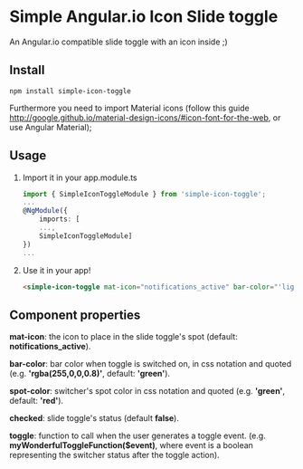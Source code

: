 
# Simple Angular.io Icon Slide toggle
An Angular.io compatible slide toggle with an icon inside ;)

## Install
`npm install simple-icon-toggle`

Furthermore you need to import Material icons (follow this guide http://google.github.io/material-design-icons/#icon-font-for-the-web, or use Angular Material);


## Usage
1) Import it in your app.module.ts
	```typescript
	import { SimpleIconToggleModule } from 'simple-icon-toggle';
	...
	@NgModule({
		imports: [
		...,
		SimpleIconToggleModule]
	})
	...
	```

2) Use it in your app!

	```html
	<simple-icon-toggle mat-icon="notifications_active" bar-color="'lightgreen'" spot-color="'rgb(255,0,0)'" [checked]="isToggleChecked" (toggle)="toggle($event)"></simple-icon-toggle>
	```

## Component properties

**mat-icon**:
	the icon to place in the slide toggle's spot (default: **notifications_active**).

**bar-color**:
	bar color when toggle is switched on, in css notation and quoted (e.g. **'rgba(255,0,0,0.8)'**, default: **'green'**).

**spot-color**:
	switcher's spot color in css notation and quoted (e.g. **'green'**, default: **'red'**).

**checked**:
	slide toggle's status (default **false**).

**toggle**:
	function to call when the user generates a toggle event. (e.g. **myWonderfulToggleFunction($event)**, where event is a boolean representing the switcher status after the toggle action).

